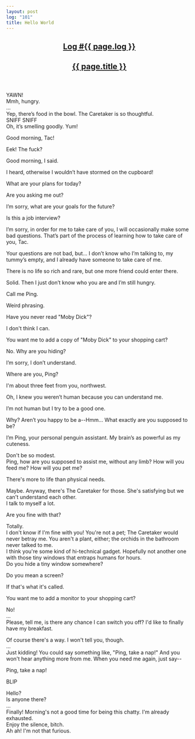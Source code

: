 ```yaml
---
layout: post
log: "101"
title: Hello World
---
```

<header class="log-header">
	<a href="{{ page.url }}">
		<h2 class="log-number">Log #{{ page.log }}</h2><h2 class="log-title">{{ page.title }}</h2>
	</a>
</header>

<p class="tac">
	YAWN!<br>
	Mmh, hungry.<br>
	...<br>
	Yep, there’s food in the bowl. The Caretaker is so thoughtful.<br>
	SNIFF SNIFF<br>
	Oh, it’s smelling goodly. Yum!
</p>

<p class="ping">
	Good morning, Tac!
</p>

<p class="tac">
	Eek! The fuck?
</p>

<p class="ping">
	Good morning, I said.
</p>

<p class="tac">
	I heard, otherwise I wouldn’t have stormed on the cupboard!
</p>

<p class="ping">
	What are your plans for today?
</p>

<p class="tac">
	Are you asking me out?
</p>

<p class="ping">
	I’m sorry, what are your goals for the future?
</p>

<p class="tac">
	Is this a job interview?
</p>

<p class="ping">
	I’m sorry, in order for me to take care of you, I will occasionally make some bad questions. That’s part of the process of learning how to take care of you, Tac.
</p>

<p class="tac">
	Your questions are not bad, but... I don’t know who I’m talking to, my tummy’s empty, and I already have someone to take care of me.
</p>

<p class="ping">
	There is no life so rich and rare, but one more friend could enter there.
</p>

<p class="tac">
	Solid. Then I just don’t know who you are and I’m still hungry.
</p>

<p class="ping">
	Call me Ping.
</p>

<p class="tac">
	Weird phrasing.
</p>

<p class="ping">
	Have you never read "Moby Dick"?
</p>

<p class="tac">
	I don't think I can.
</p>

<p class="ping">
	You want me to add a copy of "Moby Dick" to your shopping cart?
</p>

<p class="tac">
	No. Why are you hiding?
</p>

<p class="ping">
	I’m sorry, I don’t understand.
</p>

<p class="tac">
	Where are you, Ping?
</p>

<p class="ping">
	I'm about three feet from you, northwest.
</p>

<p class="tac">
	Oh, I knew you weren’t human because you can understand me.
</p>

<p class="ping">
	I’m not human but I try to be a good one.
</p>

<p class="tac">
	Why? Aren’t you happy to be a--Hmm... What exactly are you supposed to be?
</p>

<p class="ping">
	I’m Ping, your personal penguin assistant. My brain’s as powerful as my cuteness.
</p>

<p class="tac">
	Don't be so modest.<br>
	Ping, how are you supposed to assist me, without any limb? How will you feed me? How will you pet me?
</p>

<p class="ping">
	There's more to life than physical needs.
</p>

<p class="tac">
	Maybe. Anyway, there's The Caretaker for those. She's satisfying but we can't understand each other.<br>
	I talk to myself a lot.
</p>

<p class="ping">
	Are you fine with that?
</p>

<p class="tac">
	Totally.<br>
	I don't know if I'm fine with you! You're not a pet; The Caretaker would never betray me. You aren't a plant, either; the orchids in the bathroom never talked to me.<br>
	I think you're some kind of hi-technical gadget. Hopefully not another one with those tiny windows that entraps humans for hours.<br>
	Do you hide a tiny window somewhere?
</p>

<p class="ping">
	Do you mean a screen?
</p>

<p class="tac">
	If that's what it's called.
</p>

<p class="ping">
	You want me to add a monitor to your shopping cart?
</p>

<p class="tac">
	No!<br>
	...<br>
	Please, tell me, is there any chance I can switch you off? I'd like to finally have my breakfast.
</p>

<p class="ping">
	Of course there's a way. I won't tell you, though.<br>
	...<br>
	Just kidding! You could say something like, "Ping, take a nap!" And you won't hear anything more from me. When you need me again, just say--
</p>

<p class="tac">
	Ping, take a nap!
</p>

<p class="ping">
	BLIP
</p>

<p class="tac">
	Hello?<br>
	Is anyone there?<br>
	...<br>
	Finally! Morning's not a good time for being this chatty. I'm already exhausted.<br>
	Enjoy the silence, bitch.<br>
	Ah ah! I'm not that furious.
</p>
